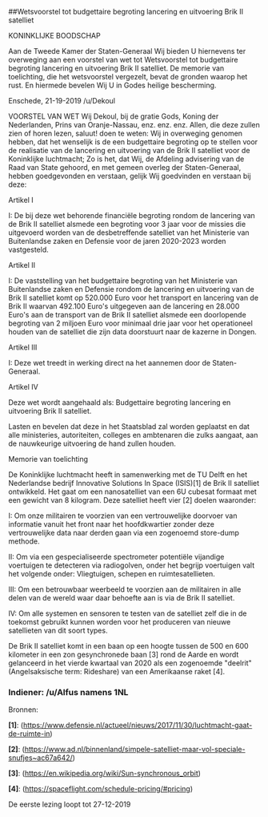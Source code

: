 ##Wetsvoorstel tot budgettaire begroting lancering en uitvoering Brik II satelliet 
 
KONINKLIJKE BOODSCHAP

Aan de Tweede Kamer der Staten-Generaal Wij bieden U hiernevens ter overweging aan een voorstel van wet tot Wetsvoorstel tot budgettaire begroting lancering en uitvoering Brik II satelliet. De memorie van toelichting, die het wetsvoorstel vergezelt, bevat de gronden waarop het rust. En hiermede bevelen Wij U in Godes heilige bescherming.

Enschede, 21-19-2019 /u/Dekoul

VOORSTEL VAN WET
Wij Dekoul, bij de gratie Gods, Koning der Nederlanden, Prins van Oranje-Nassau, enz. enz. enz. Allen, die deze zullen zien of horen lezen, saluut! doen te weten: Wij in overweging genomen hebben, dat het wenselijk is de een budgettaire begroting op te stellen voor de realisatie van de lancering en uitvoering van de Brik II satelliet voor de Koninklijke luchtmacht; Zo is het, dat Wij, de Afdeling advisering van de Raad van State gehoord, en met gemeen overleg der Staten-Generaal, hebben goedgevonden en verstaan, gelijk Wij goedvinden en verstaan bij deze:

Artikel I

I: De bij deze wet behorende financiële begroting rondom de lancering van de Brik II satelliet alsmede een begroting voor 3 jaar voor de missies die uitgevoerd worden van de desbetreffende satelliet  van het Ministerie van Buitenlandse zaken en Defensie voor de jaren 2020-2023 worden vastgesteld.

Artikel II

I: De vaststelling van het budgettaire begroting van het Ministerie van Buitenlandse zaken en Defensie rondom de lancering en uitvoering van de Brik II satelliet komt op 520.000 Euro voor het transport en lancering van de Brik II waarvan 492.100 Euro's uitgegeven aan de lancering en 28.000 Euro's aan de transport van de Brik II satelliet alsmede een doorlopende begroting van 2 miljoen Euro voor minimaal drie jaar voor het operationeel houden van de satelliet die zijn data doorstuurt naar de kazerne in Dongen. 

Artikel III

I: Deze wet treedt in werking direct na het aannemen door de Staten-Generaal.

Artikel IV

Deze wet wordt aangehaald als: Budgettaire begroting lancering en uitvoering Brik II satelliet.

Lasten en bevelen dat deze in het Staatsblad zal worden geplaatst en dat alle ministeries, autoriteiten, colleges en ambtenaren die zulks aangaat, aan de nauwkeurige uitvoering de hand zullen houden.

Memorie van toelichting

De Koninklijke luchtmacht heeft in samenwerking met de TU Delft en het Nederlandse bedrijf Innovative Solutions In Space (ISIS)[1] de Brik II satelliet ontwikkeld. Het gaat om een nanosatelliet van een 6U cubesat formaat met een gewicht van 8 kilogram. Deze satelliet heeft vier [2] doelen waaronder:

I: Om onze militairen te voorzien van een vertrouwelijke doorvoer van informatie vanuit het front naar het hoofdkwartier zonder deze vertrouwelijke data naar derden gaan via een zogenoemd store-dump methode.

II: Om via een gespecialiseerde spectrometer potentiële vijandige voertuigen te detecteren via radiogolven, onder het begrijp voertuigen valt het volgende onder: Vliegtuigen, schepen en ruimtesatellieten.

III: Om een betrouwbaar weerbeeld te voorzien aan de militairen in alle delen van de wereld waar daar behoefte aan is via de Brik II satelliet.

IV: Om alle systemen en sensoren te testen van de satelliet zelf die in de toekomst gebruikt kunnen worden voor het produceren van nieuwe satellieten van dit soort types.

De Brik II satelliet komt in een baan op een hoogte tussen de 500 en 600 kilometer in een zon gesynchronede baan [3] rond de Aarde en wordt gelanceerd in het vierde kwartaal van 2020 als een zogenoemde "deelrit"  (Angelsaksische term: Rideshare) van een Amerikaanse raket [4].

### Indiener: /u/Alfus namens 1NL

Bronnen:

**[1]**: (https://www.defensie.nl/actueel/nieuws/2017/11/30/luchtmacht-gaat-de-ruimte-in)

**[2]**: (https://www.ad.nl/binnenland/simpele-satelliet-maar-vol-speciale-snufjes~ac67a642/)

**[3]**: (https://en.wikipedia.org/wiki/Sun-synchronous_orbit)

**[4]**: (https://spaceflight.com/schedule-pricing/#pricing)

De eerste lezing loopt tot 27-12-2019

